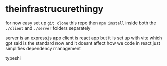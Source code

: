 # theinfrastrucurethingy

for now easy set up `git clone` this repo
then `npm install` inside both the `./client` and `./server` folders separately

server is an express.js app
client is react app but it is set up with vite which gpt said is the standard now and it doesnt affect how we code in react just simplifies dependency management

typeshi